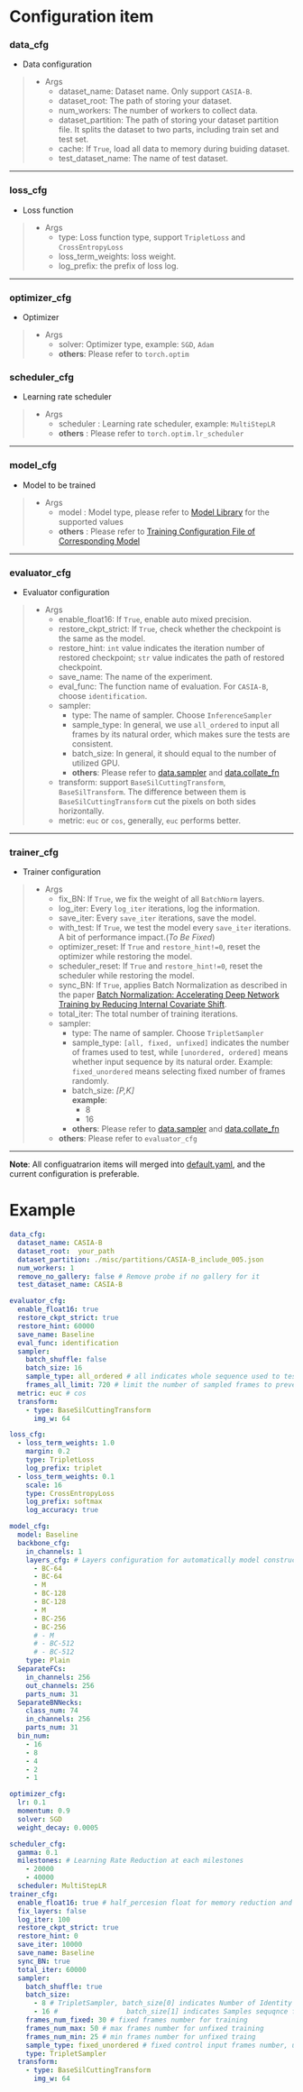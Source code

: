# Configuration item

### data_cfg
* Data configuration
>
>  * Args
>     * dataset_name: Dataset name. Only support `CASIA-B`.
>     * dataset_root: The path of storing your dataset.
>     * num_workers: The number of workers to collect data.
>     * dataset_partition: The path of storing your dataset partition file. It splits the dataset to two parts, including train set and test set.
>     * cache: If `True`, load all data to memory during buiding dataset.
>     * test_dataset_name: The name of test dataset. 
----

### loss_cfg
* Loss function
>  * Args
>     * type: Loss function type, support `TripletLoss` and `CrossEntropyLoss`
>     * loss_term_weights: loss weight.
>     * log_prefix: the prefix of loss log.

----
### optimizer_cfg
* Optimizer
>  * Args
>     * solver: Optimizer type, example: `SGD`, `Adam`
>     * **others**: Please refer to `torch.optim`


### scheduler_cfg
* Learning rate scheduler
>  * Args
>     * scheduler : Learning rate scheduler, example: `MultiStepLR`
>     * **others** : Please refer to `torch.optim.lr_scheduler`
----
### model_cfg
* Model to be trained
>  * Args
>     * model : Model type, please refer to [Model Library](../lib/modeling/models) for the supported values
>     * **others** : Please refer to [Training Configuration File of Corresponding Model](../config)
----
### evaluator_cfg
* Evaluator configuration
>  * Args
>     * enable_float16: If `True`, enable auto mixed precision.
>     * restore_ckpt_strict: If `True`, check whether the checkpoint is the same as the model.
>     * restore_hint: `int` value indicates the iteration number of restored checkpoint; `str` value indicates the path of restored checkpoint.
>     * save_name: The name of the experiment.
>     * eval_func: The function name of evaluation. For `CASIA-B`, choose `identification`.
>     * sampler:
>       - type: The name of sampler. Choose `InferenceSampler`
>       - sample_type: In general, we use `all_ordered` to input all frames by its natural order, which makes sure the tests are consistent.
>       - batch_size: In general, it should equal to the number of utilized GPU.
>       - **others**: Please refer to [data.sampler](../lib/data/sampler.py) and [data.collate_fn](../lib/data/collate_fn.py)
>     * transform: support `BaseSilCuttingTransform`, `BaseSilTransform`. The difference between them is `BaseSilCuttingTransform` cut the pixels on both sides horizontally.
>     * metric: `euc` or `cos`, generally, `euc` performs better.

----
### trainer_cfg
* Trainer configuration
>  * Args
>     * fix_BN: If `True`, we fix the weight of all `BatchNorm` layers.
>     * log_iter: Every `log_iter` iterations, log the information.
>     * save_iter: Every `save_iter` iterations, save the model.
>     * with_test: If `True`, we test the model every `save_iter` iterations. A bit of performance impact.(*To Be Fixed*)
>     * optimizer_reset: If `True` and `restore_hint!=0`, reset the optimizer while restoring the model.
>     * scheduler_reset: If `True` and `restore_hint!=0`, reset the scheduler while restoring the model.
>     * sync_BN: If `True`, applies Batch Normalization as described in the paper [Batch Normalization: Accelerating Deep Network Training by Reducing Internal Covariate Shift](https://arxiv.org/abs/1502.03167).
>     * total_iter: The total number of training iterations.
>     * sampler:
>       - type: The name of sampler. Choose `TripletSampler`
>       - sample_type: `[all, fixed, unfixed]` indicates the number of frames used to test, while `[unordered, ordered]` means whether input sequence by its natural order. Example: `fixed_unordered` means selecting fixed number of frames randomly.
>       - batch_size: *[P,K]*\
>         **example**:
>         - 8
>         - 16
>       - **others**: Please refer to [data.sampler](../lib/data/sampler.py) and [data.collate_fn](../lib/data/collate_fn.py)
>     * **others**: Please refer to `evaluator_cfg`
---
**Note**: All configuatrarion items will merged into [default.yaml](../config/default.yaml), and the current configuration is preferable.

# Example

```yaml
data_cfg:
  dataset_name: CASIA-B
  dataset_root:  your_path
  dataset_partition: ./misc/partitions/CASIA-B_include_005.json
  num_workers: 1
  remove_no_gallery: false # Remove probe if no gallery for it
  test_dataset_name: CASIA-B

evaluator_cfg:
  enable_float16: true
  restore_ckpt_strict: true
  restore_hint: 60000
  save_name: Baseline
  eval_func: identification
  sampler:
    batch_shuffle: false
    batch_size: 16
    sample_type: all_ordered # all indicates whole sequence used to test, while ordered means input sequence by its natural order; Other options:   fixed_unordered
    frames_all_limit: 720 # limit the number of sampled frames to prevent out of memory
  metric: euc # cos
  transform:
    - type: BaseSilCuttingTransform
      img_w: 64

loss_cfg:
  - loss_term_weights: 1.0
    margin: 0.2
    type: TripletLoss
    log_prefix: triplet
  - loss_term_weights: 0.1
    scale: 16
    type: CrossEntropyLoss
    log_prefix: softmax
    log_accuracy: true

model_cfg:
  model: Baseline
  backbone_cfg:
    in_channels: 1
    layers_cfg: # Layers configuration for automatically model construction
      - BC-64
      - BC-64
      - M
      - BC-128
      - BC-128
      - M
      - BC-256
      - BC-256
      # - M
      # - BC-512
      # - BC-512
    type: Plain
  SeparateFCs:
    in_channels: 256
    out_channels: 256
    parts_num: 31
  SeparateBNNecks:
    class_num: 74
    in_channels: 256
    parts_num: 31
  bin_num:
    - 16
    - 8
    - 4
    - 2
    - 1

optimizer_cfg:
  lr: 0.1
  momentum: 0.9
  solver: SGD
  weight_decay: 0.0005

scheduler_cfg:
  gamma: 0.1
  milestones: # Learning Rate Reduction at each milestones
    - 20000
    - 40000
  scheduler: MultiStepLR
trainer_cfg:
  enable_float16: true # half_percesion float for memory reduction and speedup
  fix_layers: false
  log_iter: 100
  restore_ckpt_strict: true
  restore_hint: 0
  save_iter: 10000
  save_name: Baseline
  sync_BN: true
  total_iter: 60000
  sampler:
    batch_shuffle: true
    batch_size:
      - 8 # TripletSampler, batch_size[0] indicates Number of Identity
      - 16 #                 batch_size[1] indicates Samples sequqnce for each Identity
    frames_num_fixed: 30 # fixed frames number for training
    frames_num_max: 50 # max frames number for unfixed training
    frames_num_min: 25 # min frames number for unfixed traing
    sample_type: fixed_unordered # fixed control input frames number, unordered for controlling order of input tensor; Other options: unfixed_ordered or all_ordered
    type: TripletSampler
  transform:
    - type: BaseSilCuttingTransform
      img_w: 64

```
